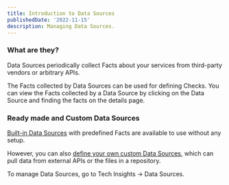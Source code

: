 ```yaml
---
title: Introduction to Data Sources
publishedDate: '2022-11-15'
description: Managing Data Sources.
---
```


### What are they?
Data Sources periodically collect Facts about your services from third-party vendors or arbitrary APIs. 

The Facts collected by Data Sources can be used for defining Checks. You can view the Facts collected by a Data Source by clicking on the Data Source and finding the facts on the details page.  

### Ready made and Custom Data Sources
[Built-in Data Sources](('../builtin-data-sources/')) with predefined Facts are available to use without any setup. 

However, you can also [define your own custom Data Sources]('../define-custom-data-sources/'), which can pull data from external APIs or the files in a repository.

To manage Data Sources, go to Tech Insights → Data Sources.